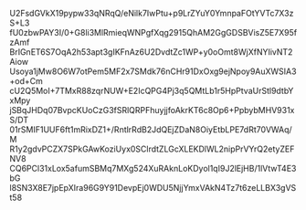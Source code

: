 U2FsdGVkX19pypw33qNRqQ/eNilk7IwPtu+p9LrZYuY0YmnpaFOtYVTc7X3zS+L3
fU0zbwPAY3I/0+G8li3MlRmieqWNPgfXqg2915QhAM2GgGDSBVisZ5E7X95fzAmf
BrIGnET6S7OqA2h53apt3gIKFnAz6U2DvdtZc1WP+y0oOmt8WjXfNYIivNT2Aiow
Usoya1jMw8O6W7otPem5MF2x7SMdk76nCHr91DxOxg9ejNpoy9AuXWSIA3+od+Cm
cU2Q5MoI+7TMxR88zqrNUW+E2IcQPG4Pj3q5QMtLb1r5HpPtvaUrStl9dtbYxMpy
jSBqJHDq07BvpcKUoCzG3fSRlQRPFhuyjjfoAkrKT6c8Op6+PpbybMHV931xS/DT
01rSMIF1UUF6ft1mRixDZ1+/RntlrRdB2JdQEjZDaN8OiyEtbLPE7dRt70VWAq/M
R1y2gdvPCZX7SPkGAwKoziUyx0SClrdtZLGcXLEKDlWL2nipPrVYrQ2etyZEFNV8
CQ6PCl31xLox5afumSBMq7MXg524XuRAknLoKDyol1qI9J2lEjHB/1lVtwT4E3bG
l8SN3X8E7jpEpXIra96G9Y91DevpEj0WDU5NjjYmxVAkN4Tz7t6zeLLBX3gVSt58
